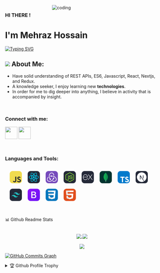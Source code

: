<img align="right" alt="coding" width="350" src="https://i.ibb.co/Mkjg2y8/122.gif">

### HI THERE !

<h1>I'm Mehraz Hossain</h1>

[![Typing SVG](https://readme-typing-svg.herokuapp.com?color=1A1A1A&lines=MERN+Stack+Developer;Frontend+Developer;Backend+Developer;React+Developer;JavaScript+Developer)](https://git.io/typing-svg)


## <img src="https://media.giphy.com/media/WUlplcMpOCEmTGBtBW/giphy.gif" width="40"> **About Me:**

- Have solid understanding of REST APIs, ES6, Javascript, React, Nextjs, and Redux.
- A knowledge seeker, I enjoy learning new **technologies**.
- In order for me to dig deeper into anything, I believe in activity that is accompanied by insight.
</br>

### Connect with me:

<p align="left">
<a href="https://www.linkedin.com/in/mehraz-hossain/" target="blank"><img align="center" src="https://raw.githubusercontent.com/gauravghongde/social-icons/9d939e1c5b7ea4a24ac39c3e4631970c0aa1b920/SVG/Color/LinkedIN.svg" alt="" height="40" width="40" /></a>
<a href="https://www.facebook.com/mehraz.h.apu" target="blank"><img align="center" src="https://raw.githubusercontent.com/gauravghongde/social-icons/9d939e1c5b7ea4a24ac39c3e4631970c0aa1b920/SVG/Color/Facebook.svg" alt="" height="40" width="40" /></a>
</p>

</br>

### Languages and Tools:

<p align="left">
 <img title="JavaScript" src="https://raw.githubusercontent.com/tandpfun/skill-icons/993782dbef600360a61a4393555f3afc0e3c61b1/icons/JavaScript.svg" alt="" height="40" width="40" style='margin-top:15px; margin-left:15px '/>
<img title="React" src="https://raw.githubusercontent.com/tandpfun/skill-icons/993782dbef600360a61a4393555f3afc0e3c61b1/icons/React-Dark.svg" alt="react icon" height="40" width="40" style='margin-top:15px; margin-left:15px '/>
<img title="Redux" src="https://raw.githubusercontent.com/tandpfun/skill-icons/993782dbef600360a61a4393555f3afc0e3c61b1/icons/Redux.svg" alt="" height="40" width="40" style='margin-top:15px; margin-left:15px '/>
<img title="NodeJS" src="https://raw.githubusercontent.com/tandpfun/skill-icons/993782dbef600360a61a4393555f3afc0e3c61b1/icons/NodeJS-Dark.svg" alt="" height="40" width="40" style='margin-top:15px; margin-left:15px '/>
<img title="ExpressJS" src="https://raw.githubusercontent.com/tandpfun/skill-icons/993782dbef600360a61a4393555f3afc0e3c61b1/icons/ExpressJS-Dark.svg" alt="" height="40" width="40" style='margin-top:15px; margin-left:15px '/>
<img title="MongoDB" src="https://raw.githubusercontent.com/tandpfun/skill-icons/993782dbef600360a61a4393555f3afc0e3c61b1/icons/MongoDB.svg" alt="" height="40" width="40" style='margin-top:15px; margin-left:15px '/>
<img title="TypeScript" src="https://raw.githubusercontent.com/tandpfun/skill-icons/993782dbef600360a61a4393555f3afc0e3c61b1/icons/TypeScript.svg" alt="" height="40" width="40" style='margin-top:15px; margin-left:15px '/>
<img title="NextJS" src="https://raw.githubusercontent.com/tandpfun/skill-icons/993782dbef600360a61a4393555f3afc0e3c61b1/icons/NextJS-Dark.svg" alt="" height="40" width="40" style='margin-top:15px; margin-left:15px '/>
<img title="TailwindCSS" src="https://raw.githubusercontent.com/tandpfun/skill-icons/993782dbef600360a61a4393555f3afc0e3c61b1/icons/TailwindCSS-Dark.svg" alt="" height="40" width="40" style='margin-top:15px; margin-left:15px '/>
<img title="Bootstrap" src="https://raw.githubusercontent.com/tandpfun/skill-icons/993782dbef600360a61a4393555f3afc0e3c61b1/icons/Bootstrap.svg" alt="" height="40" width="40" style='margin-top:15px; margin-left:15px '/>
<img title="CSS" src="https://raw.githubusercontent.com/tandpfun/skill-icons/993782dbef600360a61a4393555f3afc0e3c61b1/icons/CSS.svg" alt="" height="40" width="40" style='margin-top:15px; margin-left:15px '/>
<img title="HTML" src="https://raw.githubusercontent.com/tandpfun/skill-icons/993782dbef600360a61a4393555f3afc0e3c61b1/icons/HTML.svg" alt="" height="40" width="40"  style='margin-top:15px; margin-left:15px '/>
</p>
<br />
<br />


<summary>📊 Github Readme Stats</summary>
 </br>
 <p align="center">
  <a href="https://github.com/mehrazhossain">
   <img width="430" align="center" src="https://github-readme-stats.vercel.app/api?username=mehrazhossain&show_icons=true&theme=dark&count_private=true">
  </a>
  <a href="https://github.com/mehrazhossain/github-readme-stats">
    <img align="center" src="https://github-readme-stats.anuraghazra1.vercel.app/api/top-langs/?username=mehrazhossain&layout=compact&theme=dark&langs_count=6" />
  </a>
 </p>
<p align="center">
   <img align="center" src="https://github-readme-streak-stats.herokuapp.com/?user=mehrazhossain&theme=dark&hide_border=true"/>
</p>

<a href="http://www.github.com/mehrazhossain"><img src="https://activity-graph.herokuapp.com/graph?username=UbuntuEvangelist&bg_color=1c1917&color=ffffff&line=0891b2&point=ffffff&area_color=1c1917&area=true&hide_border=true&custom_title=GitHub%20Commits%20Graph" alt="GitHub Commits Graph" /></a>

<details>
 <summary>🏆 Github Profile Trophy</summary>
 </br>
 <p align="center">
  <a href="https://github.com/mehrazhossain">
   <img src="https://github-profile-trophy.vercel.app/?username=mehrazhossain&column=8&theme=darkhub"/>
  </a>
 </p>
</details>
